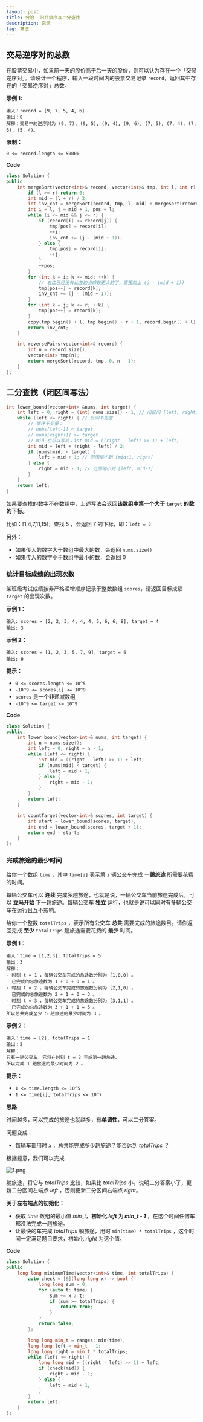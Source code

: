 ```yaml
---
layout: post
title: 分治——归并排序与二分查找
description: 记录
tag: 算法
---
```


## 交易逆序对的总数

在股票交易中，如果前一天的股价高于后一天的股价，则可以认为存在一个「交易逆序对」。请设计一个程序，输入一段时间内的股票交易记录 `record`，返回其中存在的「交易逆序对」总数。

**示例 1:**

```
输入：record = [9, 7, 5, 4, 6]
输出：8
解释：交易中的逆序对为 (9, 7), (9, 5), (9, 4), (9, 6), (7, 5), (7, 4), (7, 6), (5, 4)。
```

 

**限制：**

```
0 <= record.length <= 50000
```



**Code**

```c++
class Solution {
public:
    int mergeSort(vector<int>& record, vector<int>& tmp, int l, int r) {
        if (l >= r) return 0;
        int mid = (l + r) / 2;
        int inv_cnt = mergeSort(record, tmp, l, mid) + mergeSort(record, tmp, mid + 1, r);
        int i = l, j = mid + 1, pos = l;
        while (i <= mid && j <= r) {
            if (record[i] <= record[j]) {
                tmp[pos] = record[i];
                ++i;
                inv_cnt += (j - (mid + 1));
            } else {
                tmp[pos] = record[j];
                ++j;
            }
            ++pos;
        }
        for (int k = i; k <= mid; ++k) {
            // 右边已经没有比左边当前数更大的了，直接加上 (j - (mid + 1))
            tmp[pos++] = record[k];
            inv_cnt += (j - (mid + 1));
        }
        for (int k = j; k <= r; ++k) {
            tmp[pos++] = record[k];
        }
        copy(tmp.begin() + l, tmp.begin() + r + 1, record.begin() + l);
        return inv_cnt;
    }

    int reversePairs(vector<int>& record) {
        int n = record.size();
        vector<int> tmp(n);
        return mergeSort(record, tmp, 0, n - 1);
    }
};
```







## 二分查找（闭区间写法）

```c++
int lower_bound(vector<int> &nums, int target) {
    int left = 0, right = (int) nums.size() - 1; // 闭区间 [left, right]
    while (left <= right) { // 区间不为空
        // 循环不变量：
        // nums[left-1] < target
        // nums[right+1] >= target
        // mid 也可以写成：int mid = ((right - left) >> 1) + left;
        int mid = left + (right - left) / 2;
        if (nums[mid] < target) {
            left = mid + 1; // 范围缩小到 [mid+1, right]
        } else {
            right = mid - 1; // 范围缩小到 [left, mid-1]
        }
    }
    return left;
}
```

如果要查找的数字不在数组中，上述写法会返回**该数组中第一个大于 `target` 的数的下标。**

比如：[1,4,7,11,15]，查找 5 ，会返回 7 的下标，即：`left = 2` 

另外：

- 如果传入的数字大于数组中最大的数，会返回 `nums.size()`
- 如果传入的数字小于数组中最小的数，会返回 0





### 统计目标成绩的出现次数

某班级考试成绩按非严格递增顺序记录于整数数组 `scores`，请返回目标成绩 `target` 的出现次数。

 

**示例 1：**

```
输入: scores = [2, 2, 3, 4, 4, 4, 5, 6, 6, 8], target = 4
输出: 3
```

**示例 2：**

```
输入: scores = [1, 2, 3, 5, 7, 9], target = 6
输出: 0
```

 

**提示：**

- `0 <= scores.length <= 10^5`
- `-10^9 <= scores[i] <= 10^9`
- `scores` 是一个非递减数组
- `-10^9 <= target <= 10^9`



**Code**

```c++
class Solution {
public:
    int lower_bound(vector<int>& nums, int target) {
        int n = nums.size();
        int left = 0, right = n - 1;
        while (left <= right) {
            int mid = ((right - left) >> 1) + left;
            if (nums[mid] < target) {
                left = mid + 1;
            } else {
                right = mid - 1;
            }
        }
        return left;
    }

    int countTarget(vector<int>& scores, int target) {
        int start = lower_bound(scores, target);
        int end = lower_bound(scores, target + 1);
        return end - start;
    }
};
```





### 完成旅途的最少时间

给你一个数组 `time` ，其中 `time[i]` 表示第 `i` 辆公交车完成 **一趟旅途** 所需要花费的时间。

每辆公交车可以 **连续** 完成多趟旅途，也就是说，一辆公交车当前旅途完成后，可以 **立马开始** 下一趟旅途。每辆公交车 **独立** 运行，也就是说可以同时有多辆公交车在运行且互不影响。

给你一个整数 `totalTrips` ，表示所有公交车 **总共** 需要完成的旅途数目。请你返回完成 **至少** `totalTrips` 趟旅途需要花费的 **最少** 时间。

 

**示例 1：**

```
输入：time = [1,2,3], totalTrips = 5
输出：3
解释：
- 时刻 t = 1 ，每辆公交车完成的旅途数分别为 [1,0,0] 。
  已完成的总旅途数为 1 + 0 + 0 = 1 。
- 时刻 t = 2 ，每辆公交车完成的旅途数分别为 [2,1,0] 。
  已完成的总旅途数为 2 + 1 + 0 = 3 。
- 时刻 t = 3 ，每辆公交车完成的旅途数分别为 [3,1,1] 。
  已完成的总旅途数为 3 + 1 + 1 = 5 。
所以总共完成至少 5 趟旅途的最少时间为 3 。
```

**示例 2：**

```
输入：time = [2], totalTrips = 1
输出：2
解释：
只有一辆公交车，它将在时刻 t = 2 完成第一趟旅途。
所以完成 1 趟旅途的最少时间为 2 。
```

 

**提示：**

- `1 <= time.length <= 10^5`
- `1 <= time[i], totalTrips <= 10^7`



**思路**

时间越多，可以完成的旅途也就越多，有**单调性**，可以二分答案。

问题变成：

- 每辆车都用时 *x* ，总共能完成多少趟旅途？能否达到 *totalTrips* ？

根据题意，我们可以完成

![1.png](https://s2.loli.net/2024/10/06/Z8M1obxKdFOh2GV.png)

躺旅途，将它与 *totalTrips* 比较，如果比 *totalTrips* 小，说明二分答案小了，更新二分区间左端点 *left* ，否则更新二分区间右端点 *right*。

**关于左右端点的初始化：**

- 获取 *time* 数组的最小值 *min_t*，**初始化 *left* 为 *min_t - 1*** ，在这个时间任何车都没法完成一趟旅途。
- 让最快的车完成 *totalTrips* 躺旅途，用时 `min(time) * totalTrips` ，这个时间一定满足题目要求，初始化 *right* 为这个值。



**Code**

```c++
class Solution {
public:
    long long minimumTime(vector<int>& time, int totalTrips) {
        auto check = [&](long long x) -> bool {
            long long sum = 0;
            for (auto t: time) {
                sum += x / t;
                if (sum >= totalTrips) {
                    return true;
                }
            }
            return false;
        };

        long long min_t = ranges::min(time);
        long long left = min_t - 1;
        long long right = min_t * totalTrips;
        while (left <= right) {
            long long mid = ((right - left) >> 1) + left;
            if (check(mid)) {
                right = mid - 1;
            } else {
                left = mid + 1;
            }
        }
        return left;
    }
};
```

